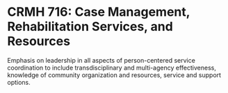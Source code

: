 # CRMH 716: Case Management, Rehabilitation Services, and Resources

Emphasis on leadership in all aspects of person-centered service coordination to include transdisciplinary and multi-agency effectiveness, knowledge of community organization and resources, service and support options.